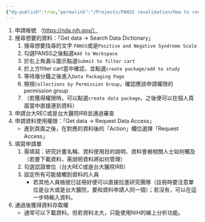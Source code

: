 ```yaml
---
{"dg-publish":true,"permalink":"/Projects/PANSS revalidation/How to request NIH data/","title":"NIMH資料申請步驟","tags":["guideline","database"],"created":"2024-03-22T15:26","updated":"2024-05-10T10:05"}
---
```



1. 申請帳號 （<https://nda.nih.gov/）>
2. 搜尋想要的資料：「Get data → Search Data Dictionary」
    1. 搜尋想要找尋的文字 `PANSS`或是`Positive and Negative Syndrome Scale`
    2. 勾選PANSS之後點選`Add to Workspace`
    3. 於右上角漏斗圖示點選`Submit to filter cart`
    4. 於上方filter cart當中確認，並點選`create package/add to study`
    5. 等待幾分鐘之後進入`Data Packaging Page`
    6. 檢視`Collections by Permission Group`，確認應該申請權限的permission group
    7. （若獲得權限時，可以點選`create data package`，之後便可以在個人頁面當中直接連到資料）
3. 申請台大REC或是台大醫院IRB並通過審查
4. 申請資料使用權限：「Get data → Request Data Access」
    - 進到頁面之後，在對應的資料後的「Action」欄位選擇「Request Access」
5. 填寫申請單
    1. 需填寫：研究計畫名稱、資料使用目的說明、資料會被相關人士如何觸及（若要下載資料，需說明資料將如何管理）
    2. 勾選認證單位（台大REC或是台大醫院IRB）
    3. 設定所有可能接觸到資料的人員
        - 若其他人員帳號已註冊好便可以直接拉進研究團隊（註冊時要注意單位是台大或是台大醫院，要和資料申請人同一個）；若沒有，可以在這一步時輸入資料。
6. 通過後獲得資料存取權
    - 通常可以下載資料。但若資料太大，只能使用NIH的線上分析功能。
